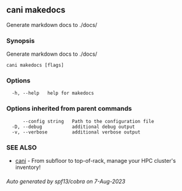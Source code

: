 ## cani makedocs

Generate markdown docs to ./docs/

### Synopsis

Generate markdown docs to ./docs/

```
cani makedocs [flags]
```

### Options

```
  -h, --help   help for makedocs
```

### Options inherited from parent commands

```
      --config string   Path to the configuration file
  -D, --debug           additional debug output
  -v, --verbose         additional verbose output
```

### SEE ALSO

* [cani](cani.md)	 - From subfloor to top-of-rack, manage your HPC cluster's inventory!

###### Auto generated by spf13/cobra on 7-Aug-2023
